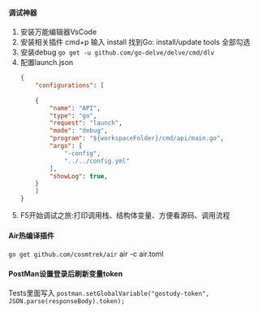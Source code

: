 #### 调试神器

1. 安装万能编辑器VsCode
2. 安装相关插件 cmd+p 输入 install 找到Go: install/update tools 全部勾选
3. 安装debug ```go get -u github.com/go-delve/delve/cmd/dlv```
4. 配置launch.json
   ```json
   {
       "configurations": [
           
       {
           "name": "API",
           "type": "go",
           "request": "launch",
           "mode": "debug",
           "program": "${workspaceFolder}/cmd/api/main.go",
           "args": [
               "-config",
               "../../config.yml"
           ],
           "showLog": true,
       }
       ]
   }
   ```
5. F5开始调试之旅:打印调用栈、结构体变量、方便看源码、调用流程


#### Air热编译插件
```go get github.com/cosmtrek/air```
air -c air.toml

#### PostMan设置登录后刷新变量token
Tests里面写入
```postman.setGlobalVariable("gostudy-token", JSON.parse(responseBody).token);```


    